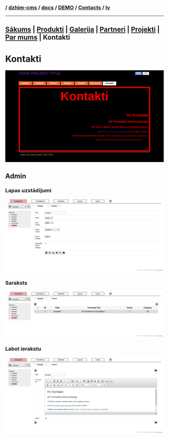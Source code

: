 ### / [dzhim-cms](./../../../../) / [docs](./../../../) / [DEMO](./../../) / [Contacts](./../) / [lv](./)

-----------------------------------------------------------------------------------

## [Sākums](../../Home/lv) | [Produkti](../../Products/lv) | [Galerija](../../Gallery/lv) | [Partneri](../../Partners/lv) | [Projekti](../../Projects/lv) | [Par mums](../../About-us/lv) | Kontakti

# Kontakti
![image](public.png)

## Admin

### Lapas uzstādījumi
![image](settings.png)

### Saraksts
![image](list.png)

### Labot ierakstu
![image](one.png)
